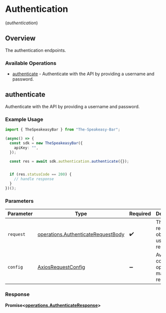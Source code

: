 # Authentication
(*authentication*)

## Overview

The authentication endpoints.

### Available Operations

* [authenticate](#authenticate) - Authenticate with the API by providing a username and password.

## authenticate

Authenticate with the API by providing a username and password.

### Example Usage

```typescript
import { TheSpeakeasyBar } from "The-Speakeasy-Bar";

(async() => {
  const sdk = new TheSpeakeasyBar({
    apiKey: "",
  });

  const res = await sdk.authentication.authenticate({});


  if (res.statusCode == 200) {
    // handle response
  }
})();
```

### Parameters

| Parameter                                                                                | Type                                                                                     | Required                                                                                 | Description                                                                              |
| ---------------------------------------------------------------------------------------- | ---------------------------------------------------------------------------------------- | ---------------------------------------------------------------------------------------- | ---------------------------------------------------------------------------------------- |
| `request`                                                                                | [operations.AuthenticateRequestBody](../../models/operations/authenticaterequestbody.md) | :heavy_check_mark:                                                                       | The request object to use for the request.                                               |
| `config`                                                                                 | [AxiosRequestConfig](https://axios-http.com/docs/req_config)                             | :heavy_minus_sign:                                                                       | Available config options for making requests.                                            |


### Response

**Promise<[operations.AuthenticateResponse](../../models/operations/authenticateresponse.md)>**

